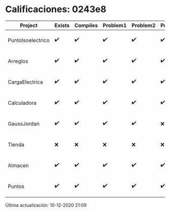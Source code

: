 # Calificaciones: 0243e8
|Project|Exists|Compiles|Problem1|Problem2|Problem3|Extra|Grade|CommitHash|CommitDate|CheckDate|DueDate|Comments|
|-|-|-|-|-|-|-|-|-|-|-|-|-|
|PuntoIsoelectrico|✔️|✔️|✔️|✔️|✔️|✔️|10.0|24680d5d282bb40b0eddee0b9f77a33ae36d73d6|27-11-2020 19:47:16|27-11-2020 21:11:07|26-11-2020 21:00:00|///|
|Arreglos|✔️|✔️|✔️|✔️|✔️|✔️|10.0|880f63aa8f17c1308d825d11faa1f590b7a941f6|22-10-2020 18:43:50|27-10-2020 22:28:53|22-10-2020 21:00:00|///|
|CargaElectrica|✔️|✔️|✔️|✔️|✔️|✔️|10.0|d1e4d0e5c8e3d9d565d5f63e243e5b661d895f93|19-11-2020 20:25:35|19-11-2020 21:09:38|19-11-2020 21:00:00|///|
|Calculadora|✔️|✔️|✔️|✔️|✔️|✔️|10.0|ff77fa83f8e21e3e92157a310dadf6831f6f6a2f|12-10-2020 15:57:08|15-10-2020 21:24:46|15-10-2020 21:00:00|nan|
|GaussJordan|✔️|✔️|✔️|✔️|❌|✔️|10.0|2796fbc02f481e9088a07993e535a5617b0a3353|11-11-2020 21:42:31|12-11-2020 21:04:46|19-11-2020 21:00:00|//No avisa al usuario que el sistema no tiene solución/|
|Tienda|❌|❌|❌|❌|❌|❌|5.0|nan|nan|10-12-2020 21:09:58|11-12-2020 21:00:00|No se encontró el archivo en PracticasComputacionI/Tienda/Almacen.cpp|
|Almacen|✔️|✔️|✔️|✔️|✔️|✔️|10.0|e37550632743d3036cbd6e8382f43f09daace312|05-12-2020 16:58:08|05-12-2020 21:01:55|04-12-2020 21:00:00|///|
|Puntos|✔️|✔️|✔️|✔️|✔️|✔️|10.0|b36e1cef391f40613a6b7367d2b38599a89016c6|05-11-2020 11:42:26|05-11-2020 21:04:03|05-11-2020 21:00:00|///|

Última actualización: 10-12-2020 21:09